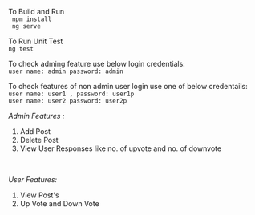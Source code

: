 To Build and Run <br>
` npm install` <br>
` ng serve` <br>

To Run Unit Test <br>
`ng test` <br>

To check adming feature use below login credentials: <br>
`user name: admin password: admin` <br>

To check features of non admin user login use one of below credentails: <br>
`user name: user1 , password: user1p` <br>
`user name: user2 password: user2p` <br>

<i>Admin Features :</i> <br>
1. Add Post </br>
2. Delete Post </br>
3. View User Responses like no. of upvote and no. of downvote

<br>

<i>User Features: </i> <br>
1. View Post's <br>
2. Up Vote and Down Vote <br>

